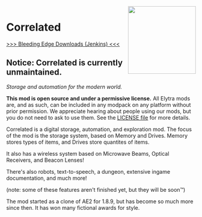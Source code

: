 <img src="https://rawgit.com/elytra/Correlated/1.12.2/assets/emblem.svg" align="right" width="180px"/>

# Correlated
[>>> Bleeding Edge Downloads (Jenkins) <<<](https://ci.elytradev.com/job/elytra/job/Correlated/)

## Notice: Correlated is currently unmaintained.

*Storage and automation for the modern world.*

**This mod is open source and under a permissive license.** All Elytra mods are,
and as such, can be included in any modpack on any platform without prior
permission. We appreciate hearing about people using our mods, but you do not
need to ask to use them. See the [LICENSE file](LICENSE) for more details.

Correlated is a digital storage, automation, and exploration mod. The focus
of the mod is the storage system, based on Memory and Drives. Memory stores
types of items, and Drives store quantites of items.

It also has a wireless system based on Microwave Beams, Optical Receivers, and
Beacon Lenses!

There's also robots, text-to-speech, a dungeon, extensive ingame documentation,
and much more!

(note: some of these features aren't finished yet, but they will be soon™)

The mod started as a clone of AE2 for 1.8.9, but has become so much more since
then. It has won many fictional awards for style.
